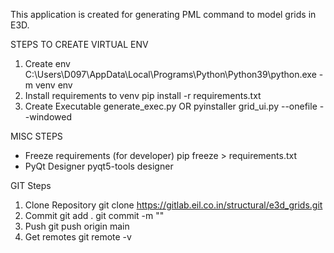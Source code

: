 This application is created for generating PML command to model grids in E3D.


STEPS TO CREATE VIRTUAL ENV
1. Create env
    C:\Users\D097\AppData\Local\Programs\Python\Python39\python.exe -m venv env
2. Install requirements to venv
    pip install -r requirements.txt
3. Create Executable
    generate_exec.py
    OR
    pyinstaller grid_ui.py --onefile --windowed

MISC STEPS
* Freeze requirements (for developer)
    pip freeze > requirements.txt
* PyQt Designer
    pyqt5-tools designer

GIT Steps
1. Clone Repository
    git clone https://gitlab.eil.co.in/structural/e3d_grids.git
2. Commit 
    git add .
    git commit -m "<message>"
3. Push
    git push origin main
4. Get remotes
    git remote -v